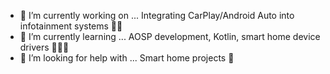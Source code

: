 - 🔭 I’m currently working on ... Integrating CarPlay/Android Auto into infotainment systems 🚙📱
- 🌱 I’m currently learning ... AOSP development, Kotlin, smart home device drivers 🏡🤖💡
- 🤔 I’m looking for help with ... Smart home projects 🏡

